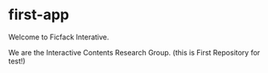 # first-app

Welcome to Ficfack Interative.

We are the Interactive Contents Research Group.
(this is First Repository for test!)
